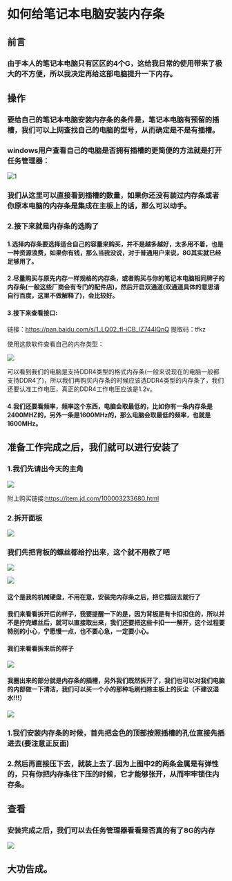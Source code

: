 # 如何给笔记本电脑安装内存条

##  前言

### 由于本人的笔记本电脑只有区区的4个G，这给我日常的使用带来了极大的不方便，所以我决定再给这部电脑提升一下内存。

## 操作

### 要给自己的笔记本电脑安装内存条的条件是，笔记本电脑有预留的插槽，我们可以上网查找自己的电脑的型号，从而确定是不是有插槽。



### windows用户查看自己的电脑是否拥有插槽的更简便的方法就是打开任务管理器：

![1](./images/1.jpg)

### 我们从这里可以直接看到插槽的数量，如果你还没有装过内存条或者你原本电脑的内存条是集成在主板上的话，那么可以动手。

### 2.接下来就是内存条的选购了

#### 1.选择内存条要选择适合自己的容量来购买，并不是越多越好，太多用不着，也是一种资源浪费，如果你有钱，那么当我没说，对于普通用户来说，8G其实就已经足够用了。

#### 2.尽量购买与原先内存一样规格的内存条，或者购买与你的笔记本电脑相同牌子的内存条(一般这些厂商会有专门的配件店)，然后开启双通道(双通道具体的意思请自行百度，这里不做解释了)，会比较好。

#### 3.接下来查看接口:

链接：https://pan.baidu.com/s/1_LQ02_fl-iCB_lZ744lQnQ 
提取码：tfkz

使用这款软件查看自己的内存类型：

![](./images/2.jpg)

可以看到我们的电脑是支持DDR4类型的格式内存条(一般来说现在的电脑一般都支持DDR4了)，所以我们再购买内存条的时候应该选DDR4类型的内存条了，我们还要认准工作电压，真正的DDR4工作电压应该是1.2v。

#### 4.我们还要看频率，频率这个东西，电脑会取最低的，比如你有一条内存条是2400MHZ的，另外一条是1600MHz的，那么电脑会取最低的频率，也就是1600MHz。

## 准备工作完成之后，我们就可以进行安装了

### 1.我们先请出今天的主角

![](./images/3.jpg)

附上购买链接:https://item.jd.com/100003233680.html

### 2.拆开面板

![](./images/3.jpg)

### 我们先把背板的螺丝都给拧出来，这个就不用教了吧

![](./images/6.jpg)

![](./images/7.jpg)

#### 这个是我的机械硬盘，不用在意，安装完内存条之后，把它插回去就行了

#### 我们来看看拆开后的样子，我要提醒一下的是，因为背板是有卡扣扣住的，所以并不是拧完螺丝后，就可以直接取出来，我们还要把这些卡扣一一解开，这个过程要特别的小心，宁愿慢一点，也不要心急，一定要小心。

#### 我们来看看拆来后的样子

![](./images/8.jpg)

#### 我圈出来的部分就是内存条的插槽，另外我们既然拆开了，我们也可以对我们电脑的内部做一下清洁，我们可以买一个小的那种毛刷扫除主板上的灰尘（不建议湿水!!!）



#### ![](./images/11.jpg)

### 1.我们安装内存条的时候，首先把金色的顶部按照插槽的孔位直接先插进去(要注意正反面)

### 2.然后再直接压下去，就装上去了.因为上图中2的两条金属是有弹性的，只有你把内存条往下压的时候，它才能够张开，从而牢牢锁住内存条。

## 查看

### 安装完成之后，我们可以去任务管理器看看是否真的有了8G的内存

![](./images/5.jpg)

## 大功告成。

